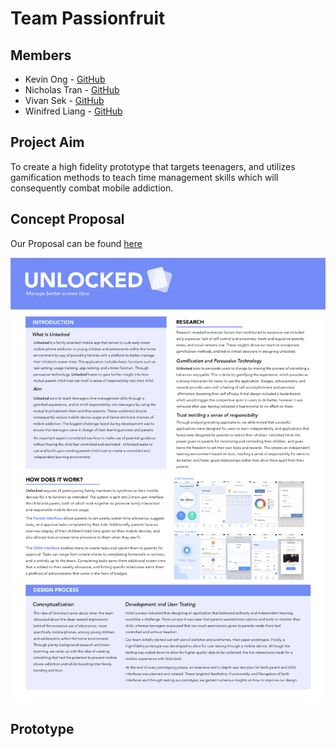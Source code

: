 # Team Passionfruit

## Members
* Kevin Ong - [GitHub](https://github.com/KevFin)
* Nicholas Tran - [GitHub](https://github.com/ntran97)
* Vivan Sek - [GitHub](https://github.com/viviansek)
* Winifred Liang - [GitHub](https://github.com/winifredliang)

## Project Aim
To create a high fidelity prototype that targets teenagers, and utilizes gamification methods to teach time management skills which will consequently combat mobile addiction.

## Concept Proposal
Our Proposal can be found [here](https://github.com/deco3500-2018/Passionfruit/wiki/Concept-Proposal)

![](https://github.com/deco3500-2018/Passionfruit/blob/master/Promotional%20material/Poster.png)

## Prototype
